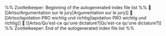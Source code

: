 %% Zoottelkeeper: Beginning of the autogenerated index file list  %%
📄 [[Artso/Argumentation sur le jury|Argumentation sur le jury]]
📄 [[Artso/lapidation PRO wichtig und richtig|lapidation PRO wichtig und richtig]]
📄 [[Artso/Qu'est-ce qu'une dictature?|Qu'est-ce qu'une dictature?]]
%% Zoottelkeeper: End of the autogenerated index file list  %%
